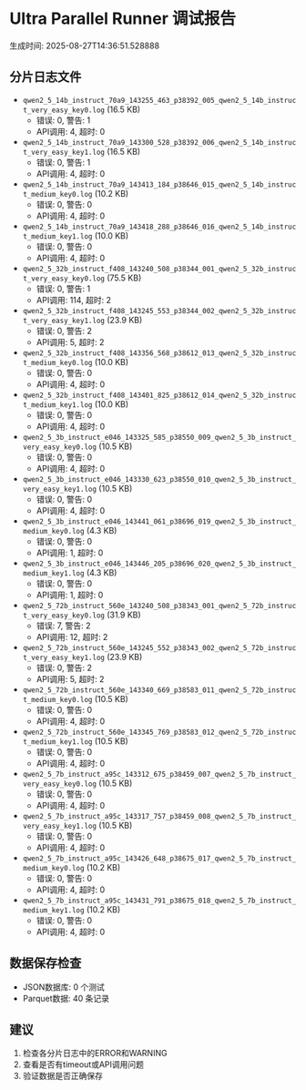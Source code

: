 # Ultra Parallel Runner 调试报告

生成时间: 2025-08-27T14:36:51.528888

## 分片日志文件

- `qwen2_5_14b_instruct_70a9_143255_463_p38392_005_qwen2_5_14b_instruct_very_easy_key0.log` (16.5 KB)
  - 错误: 0, 警告: 1
  - API调用: 4, 超时: 0
- `qwen2_5_14b_instruct_70a9_143300_528_p38392_006_qwen2_5_14b_instruct_very_easy_key1.log` (16.5 KB)
  - 错误: 0, 警告: 1
  - API调用: 4, 超时: 0
- `qwen2_5_14b_instruct_70a9_143413_184_p38646_015_qwen2_5_14b_instruct_medium_key0.log` (10.2 KB)
  - 错误: 0, 警告: 0
  - API调用: 4, 超时: 0
- `qwen2_5_14b_instruct_70a9_143418_288_p38646_016_qwen2_5_14b_instruct_medium_key1.log` (10.0 KB)
  - 错误: 0, 警告: 0
  - API调用: 4, 超时: 0
- `qwen2_5_32b_instruct_f408_143240_508_p38344_001_qwen2_5_32b_instruct_very_easy_key0.log` (75.5 KB)
  - 错误: 0, 警告: 1
  - API调用: 114, 超时: 2
- `qwen2_5_32b_instruct_f408_143245_553_p38344_002_qwen2_5_32b_instruct_very_easy_key1.log` (23.9 KB)
  - 错误: 0, 警告: 2
  - API调用: 5, 超时: 2
- `qwen2_5_32b_instruct_f408_143356_568_p38612_013_qwen2_5_32b_instruct_medium_key0.log` (10.0 KB)
  - 错误: 0, 警告: 0
  - API调用: 4, 超时: 0
- `qwen2_5_32b_instruct_f408_143401_825_p38612_014_qwen2_5_32b_instruct_medium_key1.log` (10.0 KB)
  - 错误: 0, 警告: 0
  - API调用: 4, 超时: 0
- `qwen2_5_3b_instruct_e046_143325_585_p38550_009_qwen2_5_3b_instruct_very_easy_key0.log` (10.5 KB)
  - 错误: 0, 警告: 0
  - API调用: 4, 超时: 0
- `qwen2_5_3b_instruct_e046_143330_623_p38550_010_qwen2_5_3b_instruct_very_easy_key1.log` (10.5 KB)
  - 错误: 0, 警告: 0
  - API调用: 4, 超时: 0
- `qwen2_5_3b_instruct_e046_143441_061_p38696_019_qwen2_5_3b_instruct_medium_key0.log` (4.3 KB)
  - 错误: 0, 警告: 0
  - API调用: 1, 超时: 0
- `qwen2_5_3b_instruct_e046_143446_205_p38696_020_qwen2_5_3b_instruct_medium_key1.log` (4.3 KB)
  - 错误: 0, 警告: 0
  - API调用: 1, 超时: 0
- `qwen2_5_72b_instruct_560e_143240_508_p38343_001_qwen2_5_72b_instruct_very_easy_key0.log` (31.9 KB)
  - 错误: 7, 警告: 2
  - API调用: 12, 超时: 2
- `qwen2_5_72b_instruct_560e_143245_552_p38343_002_qwen2_5_72b_instruct_very_easy_key1.log` (23.9 KB)
  - 错误: 0, 警告: 2
  - API调用: 5, 超时: 2
- `qwen2_5_72b_instruct_560e_143340_669_p38583_011_qwen2_5_72b_instruct_medium_key0.log` (10.5 KB)
  - 错误: 0, 警告: 0
  - API调用: 4, 超时: 0
- `qwen2_5_72b_instruct_560e_143345_769_p38583_012_qwen2_5_72b_instruct_medium_key1.log` (10.5 KB)
  - 错误: 0, 警告: 0
  - API调用: 4, 超时: 0
- `qwen2_5_7b_instruct_a95c_143312_675_p38459_007_qwen2_5_7b_instruct_very_easy_key0.log` (10.5 KB)
  - 错误: 0, 警告: 0
  - API调用: 4, 超时: 0
- `qwen2_5_7b_instruct_a95c_143317_757_p38459_008_qwen2_5_7b_instruct_very_easy_key1.log` (10.5 KB)
  - 错误: 0, 警告: 0
  - API调用: 4, 超时: 0
- `qwen2_5_7b_instruct_a95c_143426_648_p38675_017_qwen2_5_7b_instruct_medium_key0.log` (10.2 KB)
  - 错误: 0, 警告: 0
  - API调用: 4, 超时: 0
- `qwen2_5_7b_instruct_a95c_143431_791_p38675_018_qwen2_5_7b_instruct_medium_key1.log` (10.2 KB)
  - 错误: 0, 警告: 0
  - API调用: 4, 超时: 0

## 数据保存检查

- JSON数据库: 0 个测试
- Parquet数据: 40 条记录

## 建议

1. 检查各分片日志中的ERROR和WARNING
2. 查看是否有timeout或API调用问题
3. 验证数据是否正确保存
